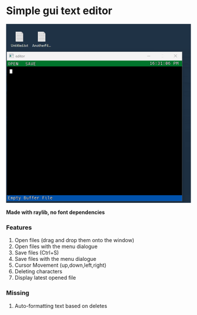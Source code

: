 # Simple gui text editor

![](media/editor-new-latest.gif)

**Made with raylib, no font dependencies**

### Features

1. Open files (drag and drop them onto the window)
2. Open files with the menu dialogue
3. Save files (Ctrl+S)
4. Save files with the menu dialogue
5. Cursor Movement (up,down,left,right)
6. Deleting characters
7. Display latest opened file

### Missing

1. Auto-formatting text based on deletes
